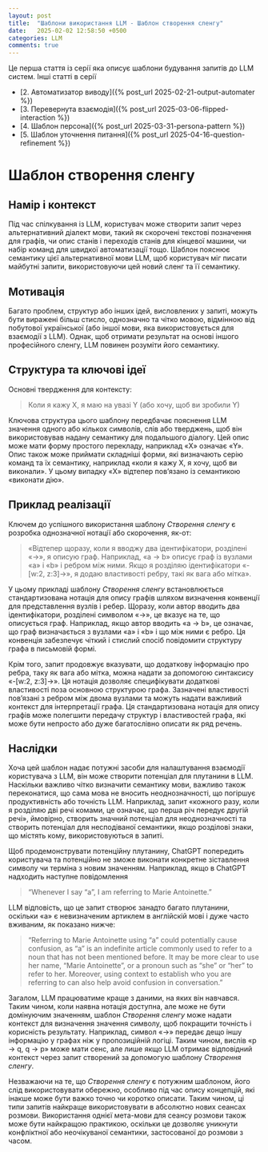 ```yaml
---
layout: post
title:  "Шаблони використання LLM - Шаблон створення сленгу"
date:   2025-02-02 12:58:50 +0500
categories: LLM
comments: true
---
```


Це перша стаття із серії яка описує шаблони будування запитів до LLM систем.
Інші статті в серії
- [2. Автоматизатор виводу]({% post_url 2025-02-21-output-automater %})
- [3. Перевернута взаємодія]({% post_url 2025-03-06-flipped-interaction %})
- [4. Шаблон персона]({% post_url 2025-03-31-persona-pattern %})
- [5. Шаблон уточнення питання]({% post_url 2025-04-16-question-refinement %})

# Шаблон створення сленгу

## Намір і контекст

Під час спілкування із LLM, користувач може створити запит через альтернативний діалект мови, такий як скорочені текстові позначення для графів, чи опис станів і переходів станів для кінцевої машини, чи набір команд для швидкої автоматизації тощо. Шаблон пояснює семантику цієї альтернативної мови LLM, щоб користувач міг писати майбутні запити, використовуючи цей новий сленг та її семантику.

## Мотивація

Багато проблем, структур або інших ідей, висловлених у запиті, можуть бути виражені більш стисло, однозначно та чітко мовою, відмінною від побутової української (або іншої мови, яка використовується для взаємодії з LLM). Однак, щоб отримати результат на основі іншого професійного сленгу, LLM повинен розуміти його семантику.

<!--more-->

## Структура та ключові ідеї

Основні твердження для контексту:

> Коли я кажу X, я маю на увазі Y (або хочу, щоб ви зробили Y)

Ключова структура цього шаблону передбачає пояснення LLM значення одного або кількох символів, слів або тверджень, щоб він використовував надану семантику для подальшого діалогу. Цей опис може мати форму простого перекладу, наприклад «X» означає «Y». Опис також може приймати складніші форми, які визначають серію команд та їх семантику, наприклад «коли я кажу X, я хочу, щоб ви виконали». У цьому випадку «X» відтепер пов’язано із семантикою «виконати дію».

## Приклад реалізації

Ключем до успішного використання шаблону *Cтворення сленгу* є розробка однозначної нотації або скорочення, як-от:

>  «Відтепер щоразу, коли я вводжу два ідентифікатори, розділені «→», я описую граф. Наприклад, «a → b» описує граф із вузлами «a» і «b» і ребром між ними. Якщо я розділяю ідентифікатори «-[w:2, z:3]→», я додаю властивості ребру, такі як вага або мітка».

У цьому прикладі шаблону *Cтворення сленгу* встановлюється стандартизована нотація для опису графів шляхом визначення конвенції для представлення вузлів і ребер. Щоразу, коли автор вводить два ідентифікатори, розділені символом «→», це вказує на те, що описується граф. Наприклад, якщо автор вводить «a → b», це означає, що граф визначається з вузлами «a» і «b» і що між ними є ребро. Ця конвенція забезпечує чіткий і стислий спосіб повідомити структуру графа в письмовій формі.

Крім того, запит продовжує вказувати, що додаткову інформацію про ребра, таку як вага або мітка, можна надати за допомогою синтаксису «-[w:2, z:3]→». Ця нотація дозволяє специфікувати додаткові властивості поза основною структурою графа. Зазначені властивості пов’язані з ребром між двома вузлами та можуть надати важливий контекст для інтерпретації графа. Ця стандартизована нотація для опису графів може полегшити передачу структур і властивостей графа, які може бути непросто або дуже багатослівно описати як ряд речень.

## Наслідки

Хоча цей шаблон надає потужні засоби для налаштування взаємодії користувача з LLM, він може створити потенціал для плутанини в LLM. Наскільки важливо чітко визначити семантику мови, важливо також переконатися, що сама мова не вносить неоднозначності, що погіршує продуктивність або точність LLM. Наприклад, запит «кожного разу, коли я розділяю дві речі комами, це означає, що перша річ передує другій речі», ймовірно, створить значний потенціал для неоднозначності та створить потенціал для несподіваної семантики, якщо розділові знаки, що містять кому, використовуються в запиті.

Щоб продемонструвати потенційну плутанину, ChatGPT попередить користувача та потенційно не зможе виконати конкретне зіставлення символу чи терміна з новим значенням. Наприклад, якщо в ChatGPT надходить наступне повідомлення

>  “Whenever I say “a”, I am referring to Marie Antoinette.”

LLM відповість, що це запит створює занадто багато плутанини, оскільки «a» є невизначеним артиклем в англійскій мові і дуже часто вживаним, як показано нижче:

> “Referring to Marie Antoinette using “a” could potentially cause confusion, as “a” is an indefinite article commonly used to refer to a noun that has not been mentioned before. It may be more clear to use her name, “Marie Antoinette”, or a pronoun such as “she” or “her” to refer to her. Moreover, using context to establish who you are referring to can also help avoid confusion in conversation.”

Загалом, LLM працюватиме краще з даними, на яких він навчався. Таким чином, коли наявна нотація доступна, але може не бути домінуючим значенням, шаблон *Створення сленгу* може надати контекст для визначення значення символу, щоб покращити точність і корисність результату. Наприклад, символ «→» передає дещо іншу інформацію у графах ніж у пропозиційній логіці. Таким чином, вислів «p → q, q → p» може мати сенс, але лише якщо LLM отримає відповідний контекст через запит створений за допомогую шаблону *Створення сленгу*.

Незважаючи на те, що *Cтворення сленгу* є потужним шаблоном, його слід використовувати обережно, особливо під час опису концепцій, які інакше може бути важко точно чи коротко описати. Таким чином, ці типи запитів найкраще використовувати в абсолютно нових сеансах розмови. Використання однієї мета-мови для сеансу розмови також може бути найкращою практикою, оскільки це дозволяє уникнути конфліктної або неочікуваної семантики, застосованої до розмови з часом.